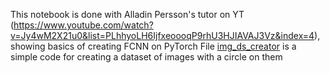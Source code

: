 This notebook is done with Alladin Persson's tutor on YT (https://www.youtube.com/watch?v=Jy4wM2X21u0&list=PLhhyoLH6IjfxeoooqP9rhU3HJIAVAJ3Vz&index=4), showing basics of creating FCNN on PyTorch
File [img_ds_creator](https://github.com/Nedcel/PyTorch-NN/blob/main/img_ds_creator.ipynb) is a simple code for creating a dataset of images with a circle on them 
